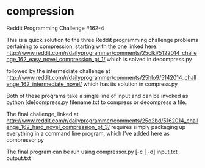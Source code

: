compression
===========

Reddit Programming Challenge #162-4

This is a quick solution to the three Reddit programming challenge problems pertaining to
compression, starting with the one linked here:
http://www.reddit.com/r/dailyprogrammer/comments/25clki/5122014_challenge_162_easy_novel_compression_pt_1/
which is solved in decompress.py

followed by the intermediate challenge at
http://www.reddit.com/r/dailyprogrammer/comments/25hlo9/5142014_challenge_162_intermediate_novel/
which has its solution in compress.py

Both of these programs take a single line of input and can be invoked as python [de]compress.py filename.txt
to compress or decompress a file.


The final challenge, linked at 
http://www.reddit.com/r/dailyprogrammer/comments/25o2bd/5162014_challenge_162_hard_novel_compression_pt_3/
requires simply packaging up everything in a command line program, which I've added here as compressor.py

The final program can be run using compressor.py [-c | -d] input.txt output.txt
